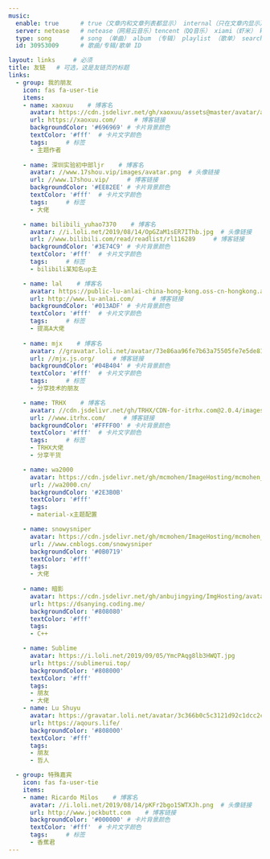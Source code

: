 ```yaml
---
music:
  enable: true      # true（文章内和文章列表都显示） internal（只在文章内显示）
  server: netease   # netease（网易云音乐）tencent（QQ音乐） xiami（虾米） kugou（酷狗）
  type: song        # song （单曲） album （专辑） playlist （歌单） search （搜索）
  id: 30953009      # 歌曲/专辑/歌单 ID

layout: links     # 必须
title: 友链   # 可选，这是友链页的标题
links:
  - group: 我的朋友
    icon: fas fa-user-tie
    items:
    - name: xaoxuu    # 博客名
      avatar: https://cdn.jsdelivr.net/gh/xaoxuu/assets@master/avatar/avatar.png  # 头像链接
      url: https://xaoxuu.com/     # 博客链接
      backgroundColor: '#696969' # 卡片背景颜色
      textColor: '#fff'  # 卡片文字颜色
      tags:     # 标签
      - 主题作者
     
    - name: 深圳实验初中部ljr    # 博客名
      avatar: //www.17shou.vip/images/avatar.png  # 头像链接
      url: //www.17shou.vip/     # 博客链接
      backgroundColor: '#EE82EE' # 卡片背景颜色
      textColor: '#fff'  # 卡片文字颜色
      tags:     # 标签
      - 大佬

    - name: bilibili_yuhao7370    # 博客名
      avatar: //i.loli.net/2019/08/14/OpGZaM1sER7IThb.jpg  # 头像链接
      url: //www.bilibili.com/read/readlist/rl116289     # 博客链接
      backgroundColor: '#3E74C9' # 卡片背景颜色
      textColor: '#fff'  # 卡片文字颜色
      tags:     # 标签
      - bilibili某知名up主

    - name: lal    # 博客名
      avatar: https://public-lu-anlai-china-hong-kong.oss-cn-hongkong.aliyuncs.com/avatar/avatar-128px.jpg  # 头像链接
      url: http://www.lu-anlai.com/     # 博客链接
      backgroundColor: '#013ADF' # 卡片背景颜色
      textColor: '#fff'  # 卡片文字颜色
      tags:     # 标签
      - 提高A大佬
   
    - name: mjx    # 博客名
      avatar: //gravatar.loli.net/avatar/73e86aa96fe7b63a75505fe7e5de81a2?d=identicon&v=1.3.4  # 头像链接
      url: //mjx.js.org/     # 博客链接
      backgroundColor: '#04B404' # 卡片背景颜色
      textColor: '#fff'  # 卡片文字颜色
      tags:     # 标签
      - 分享技术的朋友

    - name: TRHX    # 博客名
      avatar: //cdn.jsdelivr.net/gh/TRHX/CDN-for-itrhx.com@2.0.4/images/trhx.png  # 头像链接
      url: //www.itrhx.com/     # 博客链接
      backgroundColor: '#FFFF00' # 卡片背景颜色
      textColor: '#fff'  # 卡片文字颜色
      tags:     # 标签
      - TRHX大佬
      - 分享干货

    - name: wa2000
      avatar: https://cdn.jsdelivr.net/gh/mcmohen/ImageHosting/mcmohen_imgan94.jpg
      url: //wa2000.cn/
      backgroundColor: '#2E3B0B'
      textColor: '#fff'
      tags:
      - material-x主题配置

    - name: snowysniper
      avatar: https://cdn.jsdelivr.net/gh/mcmohen/ImageHosting/mcmohen_img20190814162800.png
      url: //www.cnblogs.com/snowysniper
      backgroundColor: '#0B0719'
      textColor: '#fff'
      tags:
      - 大佬
      
    - name: 暗影
      avatar: https://cdn.jsdelivr.net/gh/anbujingying/ImgHosting/avatar.jpg
      url: https://dsanying.coding.me/
      backgroundColor: '#808080'
      textColor: '#fff'
      tags:
      - C++

    - name: Sublime
      avatar: https://i.loli.net/2019/09/05/YmcPAqg8lb3HWQT.jpg
      url: https://sublimerui.top/
      backgroundColor: '#808000'
      textColor: '#fff'
      tags:
      - 朋友
      - 大佬
    - name: Lu Shuyu
      avatar: https://gravatar.loli.net/avatar/3c366b0c5c3121d92c1dcc2cc8faf32c?d=mp&v=Volantis%20Edition%20(based%20on%201.3.10)
      url: https://aqours.life/
      backgroundColor: '#808000'
      textColor: '#fff'
      tags:
      - 朋友
      - 哲人

  - group: 特殊嘉宾
    icon: fas fa-user-tie
    items:
    - name: Ricardo Milos    # 博客名
      avatar: //i.loli.net/2019/08/14/pKFr2bgo1SWTXJh.png  # 头像链接
      url: http://www.jockbutt.com    # 博客链接
      backgroundColor: '#000000' # 卡片背景颜色
      textColor: '#fff'  # 卡片文字颜色
      tags:     # 标签
      - 香蕉君
---
```


<!-- 这里可以写友链页面下方的文字备注，例如自己的友链规范、示例等。 -->
